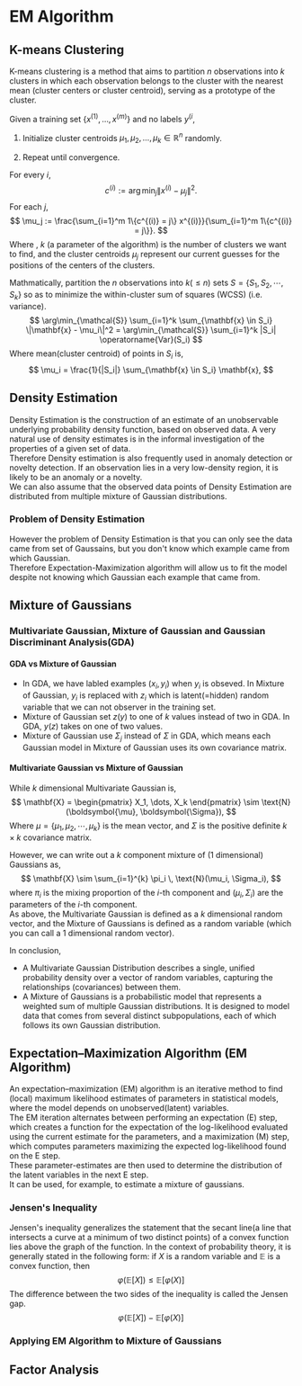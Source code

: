 # EM Algorithm
## K-means Clustering
K-means clustering is a method that aims to partition $n$ observations into $k$ clusters in which each observation belongs to the cluster with the nearest mean (cluster centers or cluster centroid), serving as a prototype of the cluster.

Given a training set $\{ x^{(1)}, \ldots, x^{(m)} \}$ and no labels $y^{(i}$, 

1. Initialize cluster centroids $\mu_1, \mu_2, \ldots, \mu_k \in \mathbb{R}^n$ randomly.

2. Repeat until convergence.  

For every $i$,
$$
c^{(i)} := \arg\min_j \|x^{(i)} - \mu_j\|^2.
$$
For each $j$,
$$
\mu_j := \frac{\sum_{i=1}^m 1\{c^{(i)} = j\} x^{(i)}}{\sum_{i=1}^m 1\{c^{(i)} = j\}}.
$$
Where , $k$ (a parameter of the algorithm) is the number of clusters we want to find, and the cluster centroids $\mu_j$ represent our current guesses for the positions of the centers of the clusters.

Mathmatically, partition the $n$ observations into $k (≤ n)$ sets $S = \{S_1, S_2, \cdots, S_k\}$ so as to minimize the within-cluster sum of squares (WCSS) (i.e. variance). 
$$
\arg\min_{\mathcal{S}} \sum_{i=1}^k \sum_{\mathbf{x} \in S_i} \|\mathbf{x} - \mu_i\|^2 = \arg\min_{\mathcal{S}} \sum_{i=1}^k |S_i| \operatorname{Var}(S_i)
$$
Where mean(cluster centroid) of points in $S_i$ is, 
$$
\mu_i = \frac{1}{|S_i|} \sum_{\mathbf{x} \in S_i} \mathbf{x},
$$

## Density Estimation
Density Estimation is the construction of an estimate of an unobservable underlying probability density function, based on observed data. A very natural use of density estimates is in the informal investigation of the properties of a given set of data.  
Therefore Density estimation is also frequently used in anomaly detection or novelty detection. If an observation lies in a very low-density region, it is likely to be an anomaly or a novelty.  
We can also assume that the observed data points of Density Estimation are distributed from multiple mixture of Gaussian distributions.

### Problem of Density Estimation
However the problem of Density Estimation is that you can only see the data came from set of Gaussains, but you don't know which example came from which Gaussian.  
Therefore Expectation-Maximization algorithm will allow us to fit the model despite not knowing which Gaussian each example that came from.

## Mixture of Gaussians

### Multivariate Gaussian, Mixture of Gaussian and Gaussian Discriminant Analysis(GDA)
#### GDA vs Mixture of Gaussian
 - In GDA, we have labled examples $(x_i, y_i)$ when $y_i$ is obseved. In Mixture of Gaussian, $y_i$ is replaced with $z_i$ which is latent(=hidden) random variable that we can not observer in the training set.
 - Mixture of Gaussian set $z(y)$ to one of $k$ values instead of two in GDA. In GDA, $y(z)$ takes on one of two values. 
 - Mixture of Gaussian use $\Sigma_{j}$ instead of $\Sigma$ in GDA, which means each Gaussian model in Mixture of Gaussian uses its own covariance matrix.

#### Multivariate Gaussian vs Mixture of Gaussian
While $k$ dimensional Multivariate Gaussian is, 
$$
\mathbf{X} = \begin{pmatrix} X_1, \dots, X_k \end{pmatrix} \sim \text{N}(\boldsymbol{\mu}, \boldsymbol{\Sigma}),
$$
Where $\mu = \{\mu_1, \mu_2, \cdots, \mu_k \}$ is the mean vector, and $\Sigma$ is the positive definite $k \times k$ covariance matrix.

However, we can write out a $k$ component mixture of (1 dimensional) Gaussians as, 
$$
\mathbf{X} \sim \sum_{i=1}^{k} \pi_i \, \text{N}(\mu_i, \Sigma_i),
$$
where $\pi_i$ is the mixing proportion of the $i$-th component and $(\mu_i, \Sigma_i)$ are the parameters of the $i$-th component.  
As above, the Multivariate Gaussian is defined as a $k$ dimensional random vector, and the Mixture of Gaussians is defined as a random variable (which you can call a $1$ dimensional random vector).  

In conclusion, 
 - A Multivariate Gaussian Distribution describes a single, unified probability density over a vector of random variables, capturing the relationships (covariances) between them.  
 - A Mixture of Gaussians is a probabilistic model that represents a weighted sum of multiple Gaussian distributions. It is designed to model data that comes from several distinct subpopulations, each of which follows its own Gaussian distribution.

## Expectation–Maximization Algorithm (EM Algorithm)
An expectation–maximization (EM) algorithm is an iterative method to find (local) maximum likelihood estimates of parameters in statistical models, where the model depends on unobserved(latent) variables.  
The EM iteration alternates between performing an expectation (E) step, which creates a function for the expectation of the log-likelihood evaluated using the current estimate for the parameters, and a maximization (M) step, which computes parameters maximizing the expected log-likelihood found on the E step.   
These parameter-estimates are then used to determine the distribution of the latent variables in the next E step.  
It can be used, for example, to estimate a mixture of gaussians.

### Jensen's Inequality
Jensen's inequality generalizes the statement that the secant line(a line that intersects a curve at a minimum of two distinct points) of a convex function lies above the graph of the function. In the context of probability theory, it is generally stated in the following form: if $X$ is a random variable and $\mathbb{E}$ is a convex function, then
$$
\varphi(\mathbb{E}[X]) \leq \mathbb{E}[\varphi(X)]
$$
The difference between the two sides of the inequality is called the Jensen gap.
$$
\varphi(\mathbb{E}[X]) - \mathbb{E}[\varphi(X)]
$$

### Applying EM Algorithm to Mixture of Gaussians


## Factor Analysis